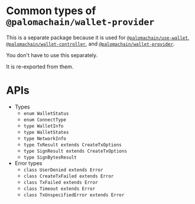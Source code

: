 # Common types of `@palomachain/wallet-provider`

This is a separate package because it is used for [`@palomachain/use-wallet`](https://www.npmjs.com/package/@palomachain/use-wallet), [`@palomachain/wallet-controller`](https://www.npmjs.com/package/@palomachain/wallet-controller), and [`@palomachain/wallet-provider`](https://www.npmjs.com/package/@palomachain/wallet-provider).

You don't have to use this separately.

It is re-exported from them.

# APIs

- Types
  - `enum WalletStatus`
  - `enum ConnectType`
  - `type WalletInfo`
  - `type WalletStates`
  - `type NetworkInfo`
  - `type TxResult extends CreateTxOptions`
  - `type SignResult extends CreateTxOptions`
  - `type SignBytesResult`
- Error types
  - `class UserDenied extends Error`
  - `class CreateTxFailed extends Error`
  - `class TxFailed extends Error`
  - `class Timeout extends Error`
  - `class TxUnspecifiedError extends Error`
